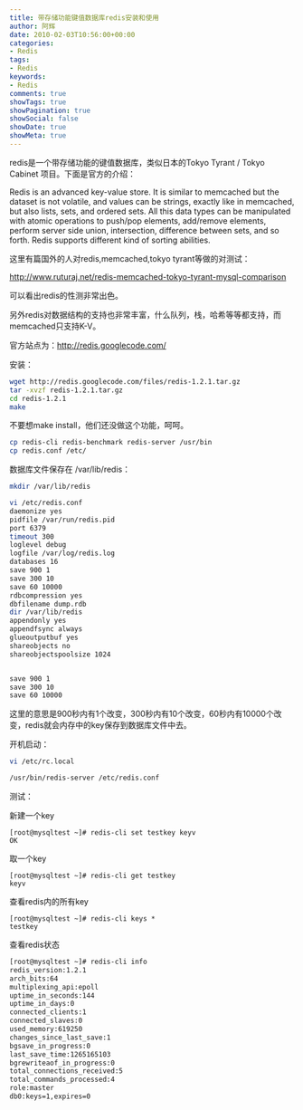 ```yaml
---
title: 带存储功能键值数据库redis安装和使用
author: 阿辉
date: 2010-02-03T10:56:00+00:00
categories:
- Redis
tags:
- Redis
keywords:
- Redis
comments: true
showTags: true
showPagination: true
showSocial: false
showDate: true
showMeta: true
---
```

redis是一个带存储功能的键值数据库，类似日本的Tokyo Tyrant / Tokyo Cabinet 项目。下面是官方的介绍：

Redis is an advanced key-value store. It is similar to memcached but the dataset is not volatile, and values can be strings, exactly like in memcached, but also lists, sets, and ordered sets. All this data types can be manipulated with atomic operations to push/pop elements, add/remove elements, perform server side union, intersection, difference between sets, and so forth. Redis supports different kind of sorting abilities.

这里有篇国外的人对redis,memcached,tokyo tyrant等做的对测试：

http://www.ruturaj.net/redis-memcached-tokyo-tyrant-mysql-comparison

可以看出redis的性测非常出色。

另外redis对数据结构的支持也非常丰富，什么队列，栈，哈希等等都支持，而memcached只支持K-V。

<!--more-->

官方站点为：http://redis.googlecode.com/

安装：
```bash
wget http://redis.googlecode.com/files/redis-1.2.1.tar.gz
tar -xvzf redis-1.2.1.tar.gz
cd redis-1.2.1
make
```

不要想make install，他们还没做这个功能，呵呵。
```bash
cp redis-cli redis-benchmark redis-server /usr/bin
cp redis.conf /etc/
```
数据库文件保存在 /var/lib/redis：
```bash
mkdir /var/lib/redis

vi /etc/redis.conf
daemonize yes
pidfile /var/run/redis.pid
port 6379
timeout 300
loglevel debug
logfile /var/log/redis.log
databases 16
save 900 1
save 300 10
save 60 10000
rdbcompression yes
dbfilename dump.rdb
dir /var/lib/redis
appendonly yes
appendfsync always
glueoutputbuf yes
shareobjects no
shareobjectspoolsize 1024


save 900 1
save 300 10
save 60 10000
```

这里的意思是900秒内有1个改变，300秒内有10个改变，60秒内有10000个改变，redis就会内存中的key保存到数据库文件中去。

开机启动：
```bash
vi /etc/rc.local

/usr/bin/redis-server /etc/redis.conf
```

测试：

新建一个key
```
[root@mysqltest ~]# redis-cli set testkey keyv
OK
```

取一个key
```
[root@mysqltest ~]# redis-cli get testkey
keyv
```

查看redis内的所有key
```
[root@mysqltest ~]# redis-cli keys *        
testkey
```

查看redis状态
```bash
[root@mysqltest ~]# redis-cli info
redis_version:1.2.1
arch_bits:64
multiplexing_api:epoll
uptime_in_seconds:144
uptime_in_days:0
connected_clients:1
connected_slaves:0
used_memory:619250
changes_since_last_save:1
bgsave_in_progress:0
last_save_time:1265165103
bgrewriteaof_in_progress:0
total_connections_received:5
total_commands_processed:4
role:master
db0:keys=1,expires=0
```